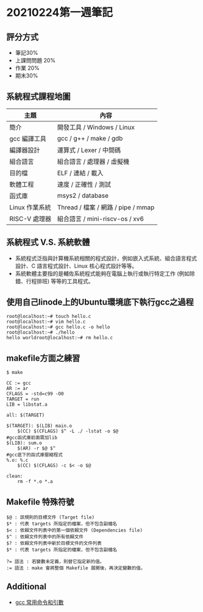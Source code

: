 # 20210224第一週筆記
## 評分方式
* 筆記30%
* 上課問問題 20%
* 作業 20%
* 期末30%
## 系統程式課程地圖

主題                         | 內容
-----------------------------|--------------------------------------------
簡介               | 開發工具 / Windows / Linux
gcc 編譯工具       | gcc / g++ / make / gdb
編譯器設計     | 運算式 / Lexer / 中間碼
組合語言             | 組合語言 / 處理器 / 虛擬機
目的檔             | ELF / 連結 / 載入
軟體工程              | 速度 / 正確性 / 測試
函式庫             | msys2 / database
Linux 作業系統       | Thread / 檔案 / 網路 / pipe / mmap
RISC-V 處理器      | 組合語言 / mini-riscv-os / xv6 


## 系統程式 V.S. 系統軟體
* 系統程式泛指與計算機系統相關的程式設計，例如嵌入式系統、組合語言程式設計、C 語言程式設計、Linux 核心程式設計等等。
* 系統軟體主要指的是輔佐系統程式能夠在電腦上執行或執行特定工作 (例如除錯、行程排班) 等等的工具程式。
## 使用自己linode上的Ubuntu環境底下執行gcc之過程
```
root@localhost:~# touch hello.c
root@localhost:~# vim hello.c
root@localhost:~# gcc hello.c -o hello
root@localhost:~# ./hello
hello worldroot@localhost:~# rm hello.c
```
## makefile方面之練習
``` $ make ```

```
CC := gcc
AR := ar
CFLAGS = -std=c99 -O0
TARGET = run
LIB = libstat.a

all: $(TARGET)

$(TARGET): $(LIB) main.o
	$(CC) $(CFLAGS) $^ -L ./ -lstat -o $@
#gcc函式庫前面需加lib
$(LIB): sum.o
	$(AR) -r $@ $^
#gcc底下的函式庫壓縮程式
%.o: %.c
	$(CC) $(CFLAGS) -c $< -o $@

clean:
	rm -f *.o *.a
```

## Makefile 特殊符號

```
$@ : 該規則的目標文件 (Target file)
$* : 代表 targets 所指定的檔案，但不包含副檔名
$< : 依賴文件列表中的第一個依賴文件 (Dependencies file)
$^ : 依賴文件列表中的所有依賴文件
$? : 依賴文件列表中新於目標文件的文件列表
$* : 代表 targets 所指定的檔案，但不包含副檔名

?= 語法 : 若變數未定義，則替它指定新的值。
:= 語法 : make 會將整個 Makefile 展開後，再決定變數的值。
```
## Additional
* [gcc 常用命令和引數](https://www.itread01.com/content/1547721922.html)
